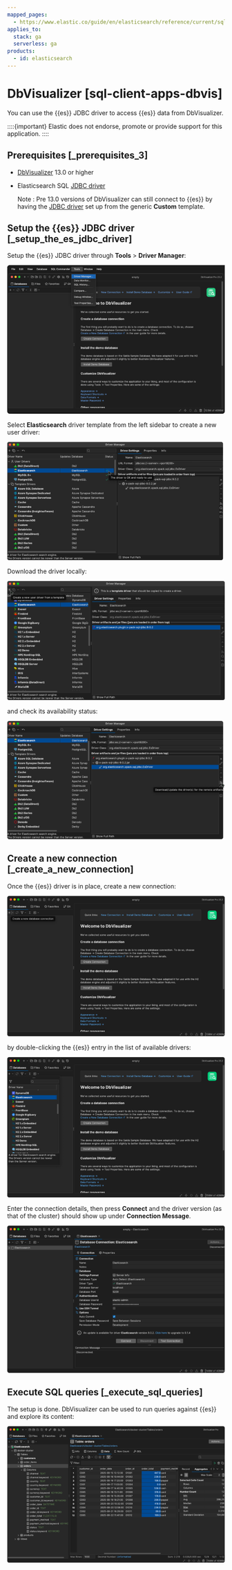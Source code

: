 ```yaml
---
mapped_pages:
  - https://www.elastic.co/guide/en/elasticsearch/reference/current/sql-client-apps-dbvis.html
applies_to:
  stack: ga
  serverless: ga
products:
  - id: elasticsearch
---
```


# DbVisualizer [sql-client-apps-dbvis]

You can use the {{es}} JDBC driver to access {{es}} data from DbVisualizer.

::::{important}
Elastic does not endorse, promote or provide support for this application.
::::

## Prerequisites [_prerequisites_3]

* [DbVisualizer](https://www.dbvis.com/) 13.0 or higher
* Elasticsearch SQL [JDBC driver](sql-jdbc.md)

    Note
    :   Pre 13.0 versions of DbVisualizer can still connect to {{es}} by having the [JDBC driver](sql-jdbc.md) set up from the generic **Custom** template.

## Setup the {{es}} JDBC driver [_setup_the_es_jdbc_driver]

Setup the {{es}} JDBC driver through **Tools** > **Driver Manager**:

![dbvis driver manager](/explore-analyze/images/elasticsearch-reference-dbvis_open_driver_manager.png "")

Select **Elasticsearch** driver template from the left sidebar to create a new user driver:

![dbvis driver manager elasticsearch](/explore-analyze/images/elasticsearch-reference-dbvis_new_driver_done.png "")

Download the driver locally:

![dbvis driver manager download](/explore-analyze/images/elasticsearch-reference-dbvis_new_driver_start.png "")

and check its availability status:

![dbvis driver manager ready](/explore-analyze/images/elasticsearch-reference-dbvis_new_driver_refresh.png "")


## Create a new connection [_create_a_new_connection]

Once the {{es}} driver is in place, create a new connection:

![dbvis new connection](/explore-analyze/images/elasticsearch-reference-dbvis_add_db_connection.png "")

by double-clicking the {{es}} entry in the list of available drivers:

![dbvis new elasticsearch connection](/explore-analyze/images/elasticsearch-reference-dbvis_add_connection.png "")

Enter the connection details, then press **Connect** and the driver version (as that of the cluster) should show up under **Connection Message**.

![dbvis enter connection details](/explore-analyze/images/elasticsearch-reference-dbvis_connection_details.png "")

## Execute SQL queries [_execute_sql_queries]

The setup is done. DbVisualizer can be used to run queries against {{es}} and explore its content:

![dbvis running queries](/explore-analyze/images/elasticsearch-reference-dbvis_hero.png "")